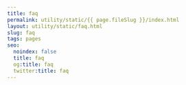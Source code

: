 ```yaml
---
title: faq
permalink: utility/static/{{ page.fileSlug }}/index.html
layout: utility/static/faq.html
slug: faq
tags: pages
seo:
  noindex: false
  title: faq
  og:title: faq
  twitter:title: faq
---
```




